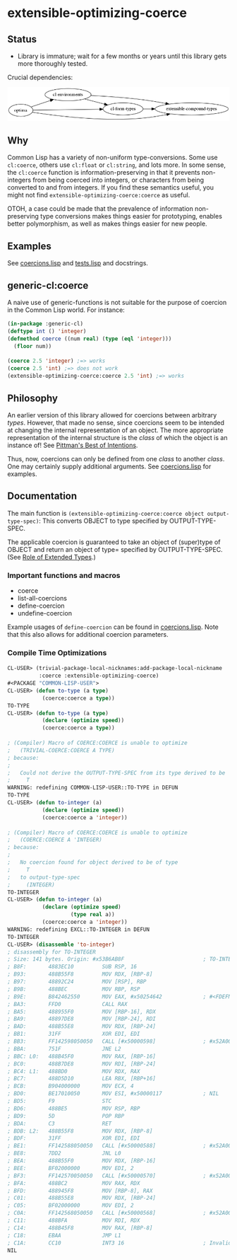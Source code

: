 # extensible-optimizing-coerce

## Status

- Library is immature; wait for a few months or years until this library gets more thoroughly tested.

Crucial dependencies:

![coerce.png](./coerce.png?raw=true)

## Why

Common Lisp has a variety of non-uniform type-conversions. Some use `cl:coerce`, others use `cl:float` or `cl:string`, and lots more. In some sense, the `cl:coerce` function is information-preserving in that it prevents non-integers from being coerced into integers, or characters from being converted to and from integers. If you find these semantics useful, you might not find `extensible-optimizing-coerce:coerce` as useful.

OTOH, a case could be made that the prevalence of information non-preserving type conversions makes things easier for prototyping, enables better polymorphism, as well as makes things easier for new people.

## Examples

See [coercions.lisp](./coercions.lisp) and [tests.lisp](./tests.lisp) and docstrings.

## generic-cl:coerce

A naive use of generic-functions is not suitable for the purpose of coercion in the Common Lisp world. For instance:

```lisp
(in-package :generic-cl)
(deftype int () 'integer)
(defmethod coerce ((num real) (type (eql 'integer)))
  (floor num))

(coerce 2.5 'integer) ;=> works
(coerce 2.5 'int) ;=> does not work
(extensible-optimizing-coerce:coerce 2.5 'int) ;=> works
```

## Philosophy

An earlier version of this library allowed for coercions between arbitrary *types*. However, that made no sense, since coercions seem to be intended at changing the internal representation of an object. The more appropriate representation of the internal structure is the *class* of which the object is an instance of! See [Pittman's Best of Intentions](http://www.nhplace.com/kent/PS/EQUAL.html).

Thus, now, coercions can only be defined from one *class* to another *class*. One may certainly supply additional arguments. See [coercions.lisp](./coercions.lisp) for examples.

## Documentation

The main function is `(extensible-optimizing-coerce:coerce object output-type-spec)`:
This converts OBJECT to type specified by OUTPUT-TYPE-SPEC.

The applicable coercion is guaranteed to take an object of (super)type of OBJECT
and return an object of type= specified by OUTPUT-TYPE-SPEC. (See [Role of Extended Types](#role-of-extended-types).)

### Important functions and macros

- coerce
- list-all-coercions
- define-coercion
- undefine-coercion

Example usages of `define-coercion` can be found in [coercions.lisp](./coercions.lisp). Note that this also allows for additional coercion parameters. 

### Compile Time Optimizations

```lisp
CL-USER> (trivial-package-local-nicknames:add-package-local-nickname
          :coerce :extensible-optimizing-coerce)
#<PACKAGE "COMMON-LISP-USER">
CL-USER> (defun to-type (a type)
           (coerce:coerce a type))
TO-TYPE
CL-USER> (defun to-type (a type)
           (declare (optimize speed))
           (coerce:coerce a type))

; (Compiler) Macro of COERCE:COERCE is unable to optimize
;   (TRIVIAL-COERCE:COERCE A TYPE)
; because:
;
;   Could not derive the OUTPUT-TYPE-SPEC from its type derived to be
;     T
WARNING: redefining COMMON-LISP-USER::TO-TYPE in DEFUN
TO-TYPE
CL-USER> (defun to-integer (a)
           (declare (optimize speed))
           (coerce:coerce a 'integer))

; (Compiler) Macro of COERCE:COERCE is unable to optimize
;   (COERCE:COERCE A 'INTEGER)
; because:
;
;   No coercion found for object derived to be of type
;     T
;   to output-type-spec
;     (INTEGER)
TO-INTEGER
CL-USER> (defun to-integer (a)
           (declare (optimize speed)
                    (type real a))
           (coerce:coerce a 'integer))
WARNING: redefining EXCL::TO-INTEGER in DEFUN
TO-INTEGER
CL-USER> (disassemble 'to-integer)
; disassembly for TO-INTEGER
; Size: 141 bytes. Origin: #x53B6AB8F                         ; TO-INTEGER
; B8F:       4883EC10         SUB RSP, 16
; B93:       488B55F8         MOV RDX, [RBP-8]
; B97:       48892C24         MOV [RSP], RBP
; B9B:       488BEC           MOV RBP, RSP
; B9E:       B842462550       MOV EAX, #x50254642             ; #<FDEFN SB-KERNEL:UNARY-TRUNCATE>
; BA3:       FFD0             CALL RAX
; BA5:       488955F0         MOV [RBP-16], RDX
; BA9:       48897DE8         MOV [RBP-24], RDI
; BAD:       488B55E8         MOV RDX, [RBP-24]
; BB1:       31FF             XOR EDI, EDI
; BB3:       FF142598050050   CALL [#x50000598]               ; #x52A00FF0: GENERIC-=
; BBA:       751F             JNE L2
; BBC: L0:   488B45F0         MOV RAX, [RBP-16]
; BC0:       488B7DE8         MOV RDI, [RBP-24]
; BC4: L1:   488BD0           MOV RDX, RAX
; BC7:       488D5D10         LEA RBX, [RBP+16]
; BCB:       B904000000       MOV ECX, 4
; BD0:       BE17010050       MOV ESI, #x50000117             ; NIL
; BD5:       F9               STC
; BD6:       488BE5           MOV RSP, RBP
; BD9:       5D               POP RBP
; BDA:       C3               RET
; BDB: L2:   488B55F8         MOV RDX, [RBP-8]
; BDF:       31FF             XOR EDI, EDI
; BE1:       FF142588050050   CALL [#x50000588]               ; #x52A00F90: GENERIC-<
; BE8:       7DD2             JNL L0
; BEA:       488B55F0         MOV RDX, [RBP-16]
; BEE:       BF02000000       MOV EDI, 2
; BF3:       FF142570050050   CALL [#x50000570]               ; #x52A00E30: GENERIC--
; BFA:       488BC2           MOV RAX, RDX
; BFD:       488945F8         MOV [RBP-8], RAX
; C01:       488B55E8         MOV RDX, [RBP-24]
; C05:       BF02000000       MOV EDI, 2
; C0A:       FF142568050050   CALL [#x50000568]               ; #x52A00DC0: GENERIC-+
; C11:       488BFA           MOV RDI, RDX
; C14:       488B45F8         MOV RAX, [RBP-8]
; C18:       EBAA             JMP L1
; C1A:       CC10             INT3 16                         ; Invalid argument count trap
NIL
```
